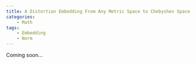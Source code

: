 ```yaml
---
title: A Distortion Embedding From Any Metric Space to Chebyshev Space
categories:
    - Math
tags:
    - Embedding
    - Norm
---
```


Coming soon...

<!-- more -->